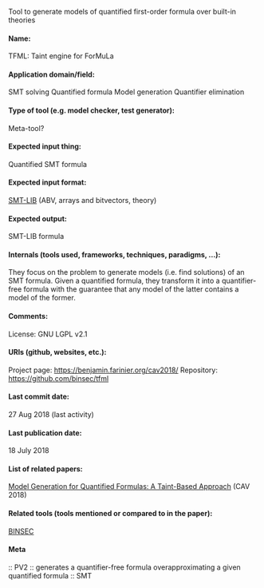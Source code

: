 Tool to generate models of quantified first-order formula over built-in theories

#### Name:
TFML: Taint engine for ForMuLa

#### Application domain/field:
SMT solving
Quantified formula
Model generation
Quantifier elimination

#### Type of tool (e.g. model checker, test generator):
Meta-tool?

#### Expected input thing:
Quantified SMT formula

#### Expected input format:
[SMT-LIB](../Formats/SMT-LIB.md) (ABV, arrays and bitvectors, theory)

#### Expected output:
SMT-LIB formula

#### Internals (tools used, frameworks, techniques, paradigms, ...):
They focus on the problem to generate models (i.e. find solutions) of an SMT formula.
Given a quantified formula, they transform it into a quantifier-free formula with the guarantee that any model of the latter contains a model of the former.

#### Comments:
License: GNU LGPL v2.1

#### URIs (github, websites, etc.):
Project page: https://benjamin.farinier.org/cav2018/
Repository: https://github.com/binsec/tfml

#### Last commit date:
27 Aug 2018 (last activity)

#### Last publication date:
18 July 2018

#### List of related papers:
[Model Generation for Quantified Formulas: A Taint-Based Approach](https://doi.org/10.1007/978-3-319-96142-2_19) (CAV 2018)

#### Related tools (tools mentioned or compared to in the paper):
[BINSEC](BINSEC.md)

#### Meta
:: PV2 :: generates a quantifier-free formula overapproximating a given quantified formula
:: SMT
